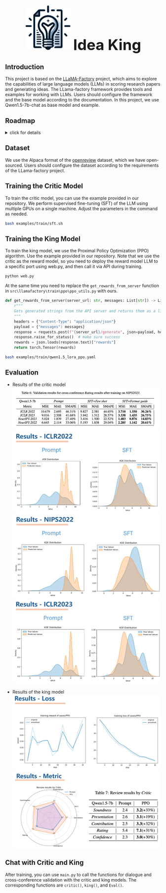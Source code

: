 <h1 align="center">
  <img src="pics/logo.png"  width="150"> 
  <font size=30>Idea King</font>
</h1>


## Introduction

This project is based on the [LLaMA-Factory](https://github.com/hiyouga/LLaMA-Factory/tree/main) project, which aims to explore the capabilities of large language models (LLMs) in scoring research papers and generating ideas. The LLama-factory framework provides tools and examples for working with LLMs. Users should configure the framework and the base model according to the documentation. In this project, we use Qwen1.5-7b-chat as base model and example.

## Roadmap
<details>

  <summary>click for details</summary>

  To reach the goal of generating better ideas, we first focus on the paper scoring task, which has a relatively well-developed IDEA and a professional evaluation that corresponds to it.

  To let the model generate better ideas, we propose two LLM-based models: the critic model and the king model. 

  ![](pics/roadmap.png)
  The critic model is used to score the generated ideas, and the king model is used to generate ideas. The critic model is trained using supervised fine-tuning (SFT) on the LLM. For the King model, we wish to perform RLHF by using a previously trained critical model as a reward model.

- [x] Get the dataset
  We use the Apache format dataset of AI/DL/ML conferences, including paper abstracts, info and reviewers' ratings. We use it for idea quality measuring and idea proposing.
  ![dataset](pics/dataset.png)
  We end up obtain Multi-model Dataset with 100K+ Papers ,300K+ Images&Charts, 2000K+ Reviews, including NIPS 2021-2023, CVPR 2021-2023 and ICLR 2020-2023.
  Click [here](https://github.com/frinkleko/Apache-Conferences-Dataset) for the details of dataset.
  
- [x] The Critic model
  To train the critic model, we use the supervised fine-tuning (SFT) method. We use the 'Qwen1.5-7b-Chat' as the base model and fine-tune it on the dataset. The critic model is used to score the generated ideas.
  ![critic](pics/Critic.png)
  The loss function is defined as:

  $$\mathcal{L}(\theta) =-\frac{1}{N} \sum_{i=1}^{N} w\left(y_{i}\right) \log P_{\theta}\left(y_{i} \mid x_{i}\right) $$

  And here are help-prompt to trirgger the Critic model for idea evaluating, two modes are defined. One is giving format guide, the other is providing few shot examples. Paper context are included after the help-prompt.
  ![metric](pics/result_metric.png)

- [x] The King model
  For the King model, we use the Critic model we trained as the reward model. And use the Proximal Policy Optimization (PPO) algorithm to train the King model. The King model is used to generate ideas.
  ![king](pics/king.png)

  To train the King model, we use the PPO algorithm. The hole RLHF-Algorithm is:
  ![RLHF](pics/algorithm.png)

  

</details>

## Dataset

We use the Alpaca format of the [openreview](https://github.com/frinkleko/Apache-Conferences-Dataset) dataset, which we have open-sourced. Users should configure the dataset according to the requirements of the LLama-factory project.

## Training the Critic Model

To train the critic model, you can use the example provided in our repository. We perform supervised fine-tuning (SFT) of the LLM using multiple GPUs on a single machine. Adjust the parameters in the command as needed.

```bash
bash examples/train/sft.sh
```

## Training the King Model

To train the king model, we use the Proximal Policy Optimization (PPO) algorithm. Use the example provided in our repository. Note that we use the critic as the reward model, so you need to deploy the reward model LLM to a specific port using web.py, and then call it via API during training.

```bash
python web.py
```

At the same time you need to replace the `get_rewards_from_server` function in `src\llamafactory\train\ppo\ppo_utils.py` with ours.

```python
def get_rewards_from_server(server_url: str, messages: List[str]) -> List[str]:
    r"""
    Gets generated strings from the API server and returns them as a list of strings.
    """
    headers = {"Content-Type": "application/json"}
    payload = {"messages": messages}
    response = requests.post(f"{server_url}/generate", json=payload, headers=headers)
    response.raise_for_status()  # make sure success
    rewards = json.loads(response.text)["rewards"]
    return torch.Tensor(rewards)
```

```bash
bash examples/train/qwen1.5_lora_ppo.yaml
```

## Evaluation

- Results of the critic model
  ![critic_result](pics/result_table.png)
  ![](pics/r_iclr2022.png)
  ![](pics/r_nips2022.png)
  ![](pics/r_iclr2023.png)

- Results of the king model
  ![](pics/r_loss.png)
  ![](pics/r_metric.png)


## Chat with Critic and King

After training, you can use `main.py` to call the functions for dialogue and cross-conference validation with the critic and king models. The corresponding functions are `critic()`, `king()`, and `Eval()`.
